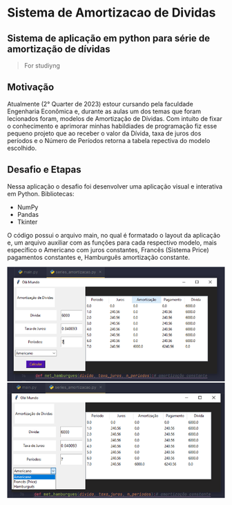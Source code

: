 # Sistema de Amortizacao de Dividas
## Sistema de aplicação em python para série de amortização de dívidas
> For studiyng
## Motivação
Atualmente (2° Quarter de 2023) estour cursando pela faculdade Engenharia Econômica e, durante as aulas um dos temas que foram lecionados foram, 
modelos de Amortização de Dívidas. Com intuito de fixar o conhecimento e aprimorar minhas habildiades de programação fiz esse pequeno projeto 
que ao receber o valor da Dívida, taxa de juros dos períodos e o Número de Períodos retorna a tabela repectiva do modelo escolhido.

## Desafio e Etapas
Nessa aplicação o desafio foi desenvolver uma aplicação visual e interativa em Python.
Bibliotecas: 
- NumPy
- Pandas
- Tkinter

O código possui o arquivo main, no qual é formatado o layout da aplicação e, um arquivo auxiliar com as funções para cada respectivo modelo,
mais específico o Americano com juros constantes, Francês (Sistema Price) pagamentos constantes e, Hamburguês amortização constante.

![Alt Text](library/prints/print_layout.png)
![Alt Text](library/prints/print_metodos.png)

